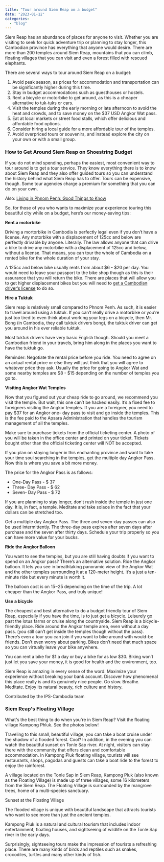```yaml
---
title: "Tour around Siem Reap on a budget"
date: "2023-01-12"
categories: 
  - "blog"
---
```


Siem Reap has an abundance of places for anyone to visit. Whether you are visiting to seek for quick adventure trip or planning to stay longer, this Cambodian province has everything that anyone would desire. There are more than 200 temples around Siem Reap, mountains that you can climb, floating villages that you can visit and even a forest filled with rescued elephants.

There are several ways to tour around Siem Reap on a budget:

1. Avoid peak season, as prices for accommodation and transportation can be significantly higher during this time.
2. Stay in budget accommodations such as guesthouses or hostels.
3. Rent a bicycle or motorbike to get around, as this is a cheaper alternative to tuk-tuks or cars.
4. Visit the temples during the early morning or late afternoon to avoid the heat and crowds, and to save money on the $37 USD Angkor Wat pass.
5. Eat at local markets or street food stalls, which offer delicious and affordable food options.
6. Consider hiring a local guide for a more affordable tour of the temples.
7. Avoid overpriced tours or souvenirs, and instead explore the city on your own or with a small group.

### How to Get Around Siem Reap on Shoestring Budget

If you do not mind spending, perhaps the easiest, most convenient way to tour around is to get a tour service. They know everything there is to know about Siem Reap and they also offer guided tours so you can understand the history behind what Siem Reap has to offer. Tours can be expensive, though. Some tour agencies charge a premium for something that you can do on your own.

Also: [Living in Phnom Penh: Good Things to Know](https://cambopedia.com/living-in-phnom-penh/)

So, for those of you who wants to maximize your experience touring this beautiful city while on a budget, here’s our money-saving tips:

**Rent a motorbike**

Driving a mortorbike in Cambodia is perfectly legal even if you don’t have a license. Any motorbike with a displacement of 125cc and below are perfectly drivable by anyone. Literally. The law allows anyone that can drive a bike to drive any motorbike with a displacement of 125cc and below, without a license. That means, you can tour the whole of Cambodia on a rented bike for the whole duration of your stay.

A 125cc and below bike usually rents from about $6 - $20 per day. You would need to leave your passport to the bike shop though as this is their assurance that you will return the bike. There are places that will allow you to get higher displacement bikes but you will need to [get a Cambodian driver’s license](https://ips-cambodia.com/getting-a-cambodian-drivers-license/) to do so.

**Hire a Tuktuk**

Siem reap is relatively small compared to Phnom Penh. As such, it is easier to travel around using a tuktuk. If you can’t really drive a motorbike or you’re just too tired to even think about working your legs on a bicycle, then Mr. Bong (in Cambodia, they call tuktuk drivers bong), the tuktuk driver can get you around in his ever reliable tuktuk.

Most tuktuk drivers have very basic English though. Should you meet a Cambodian friend in your travels, bring him along in the places you want to have the tuktuk go.

Reminder: Negotiate the rental price before you ride. You need to agree on an actual rental price or else they will just think that you will agree to whatever price they ask. Usually the price for going to Angkor Wat and some nearby temples are $8 - $15 depending on the number of temples you go to.

**Visiting Angkor Wat Temples**

Now that you figured out your cheap ride to go around, we recommend you visit the temple. But wait, this one can’t be hacked easily. It’s a fixed fee to foreigners visiting the Angkor temples. If you are a foreigner, you need to pay $37 for an Angkor one- day pass to visit and go inside the temples. This is the fee paid to the Apsara Administration that handles the tourism management of all the temples.

Make sure to purchase tickets from the official ticketing center. A photo of you will be taken in the office center and printed on your ticket. Tickets bought other than the official ticketing center will NOT be accepted.

If you plan on staying longer in this enchanting province and want to take your time soul searching in the temples, get the multiple day Angkor Pass. Now this is where you save a bit more money.

The price for the Angkor Pass is as follows:

- One-Day Pass - $ 37
- Three- Day Pass - $ 62
- Seven- Day Pass - $ 72

If you are planning to stay longer, don’t rush inside the temple in just one day. It is, in fact, a temple. Meditate and take solace in the fact that your dollars can be stretched too.

Get a multiple day Angkor Pass. The three and seven-day passes can also be used intermittently. The three-day pass expires after seven days after purchase and the seven after thirty days. Schedule your trip properly so you can have more value for your bucks.

**Ride the Angkor Balloon**

You want to see the temples, but you are still having doubts if you want to spend on an Angkor pass? There’s an alternative solution. Ride the Angkor balloon. It lets you see in breathtaking panoramic view of the Angkor Wat and the other temples surrounding it at a 120-meter height. It’s a just a ten-minute ride but every minute is worth it.

The balloon cost is on $15 -$25 depending on the time of the trip. A lot cheaper than the Angkor Pass, and truly unique!

**Use a bicycle**

The cheapest and best alternative to do a budget friendly tour of Siem Reap, especially if you have the time, is to just get a bicycle. Leisurely go past the lotus farms or cruise along the countryside. Siem Reap is a bicycle- friendly place. Ride around the Angkor temple area, even without a day pass. (you still can’t get inside the temples though without the pass). There’s even a tour you can join if you want to bike around with would-be friends. Don’t even worry about parking. Bikes don’t need that much space so you can virtually leave your bike anywhere.

You can rent a bike for $1 a day or buy a bike for as low $30. Biking won’t just let you save your money, it is good for health and the environment, too.

Siem Reap is amazing in every sense of the word. Maximize your experience without breaking your bank account. Discover how phenomenal this place really is and its genuinely nice people. Go slow. Breathe. Meditate. Enjoy its natural beauty, rich culture and history.

Contributed by the IPS-Cambodia team

### Siem Reap's Floating Village

What's the best thing to do when you're in Siem Reap? Visit the floating village Kampong Phluk. See the photos below!

Traveling to this small, beautiful village, you can take a boat cruise under the shadow of a flooded forest. Cool? In addition, in the evening you can watch the beautiful sunset on Tonle Sap river. At night, visitors can stay there with the community that offers clean and comfortable accommodation. In Kampong Pluk floating village, tourists will see restaurants, shops, pagodas and guests can take a boat ride to the forest to enjoy the rainforest.

A village located on the Tonle Sap in Siem Reap, Kampong Pluk (also known as the Floating Village) is made up of three villages, some 16 kilometers from the Siem Reap. The Floating Village is surrounded by the mangrove trees, home of a multi-species sanctuary.

Sunset at the Floating Village

The flooded village is unique with beautiful landscape that attracts tourists who want to see more than just the ancient temples.

Kampong Pluk is a natural and cultural tourism that includes indoor entertainment, floating houses, and sightseeing of wildlife on the Tonle Sap river in the early days.

Surprisingly, sightseeing tours make the impression of tourists a refreshing place. There are many kinds of birds and reptiles such as snakes, crocodiles, turtles and many other kinds of fish.
